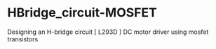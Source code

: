 # HBridge_circuit-MOSFET
Designing an H-bridge circuit  [ L293D ] DC motor driver using mosfet transistors 
